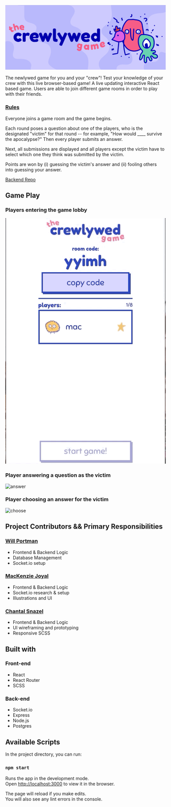 ![header](public/images/header.png) 

The newlywed game for you and your "crew"! Test your knowledge of your crew with this live browser-based game!  A live updating interactive React based game. Users are able to join different game rooms in order to play with their friends.

### <ins> Rules <ins/>

Everyone joins a game room and the game begins.

Each round poses a question about one of the players, who is the designated "victim" for that round -- for example, "How would ____ survive the apocalypse?" Then every player submits an answer.

Next, all submissions are displayed and all players except the victim have to select which one they think was submitted by the victim.

Points are won by (i) guessing the victim's answer and (ii) fooling others into guessing your answer.

[Backend Repo](https://github.com/mjoyal/crewlywed-backend)

## Game Play

### Players entering the game lobby
![lobby](public/images/crewlywed-lobby.gif) 

### Player answering a question as the victim

![answer](public/images/crewlywed-answer.gif) 

### Player choosing an answer for the victim

![choose](public/images/crewlywed-choose.gif) 


## Project Contributors && Primary Responsibilities

### [Will Portman](https://github.com/wdportman)
  - Frontend & Backend Logic
  - Database Management
  - Socket.io setup
### [MacKenzie Joyal](https://github.com/mjoyal)
  - Frontend & Backend Logic
  - Socket.io research & setup
  - Illustrations and UI
### [Chantal Snazel](https://github.com/CLSnazel)
  - Frontend & Backend Logic
  - UI wireframing and prototyping
  - Responsive SCSS 


## Built with 

### Front-end 
- React
- React Router
- SCSS

### Back-end 

- Socket.io
- Express
- Node.js
- Postgres

## Available Scripts

In the project directory, you can run:

### `npm start`

Runs the app in the development mode.\
Open [http://localhost:3000](http://localhost:3000) to view it in the browser.

The page will reload if you make edits.\
You will also see any lint errors in the console.

